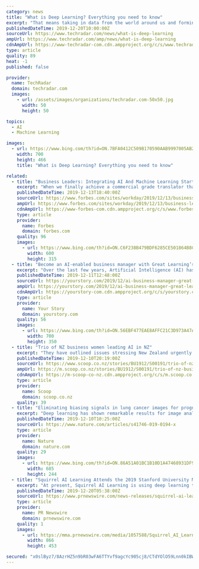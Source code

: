 ```yaml
---
category: news
title: "What is Deep Learning? Everything you need to know"
excerpt: "That means taking in data from the world around us and forming ideas about how to optimally perform tasks or understand new information. Deep learning, which is a branch of artificial intelligence, aims to replicate our ability to learn and evolve in machines. At the end of the day, deep learning allows computers to take in new information ..."
publishedDateTime: 2019-12-20T10:00:00Z
sourceUrl: https://www.techradar.com/news/what-is-deep-learning
ampUrl: https://www.techradar.com/amp/news/what-is-deep-learning
cdnAmpUrl: https://www-techradar-com.cdn.ampproject.org/c/s/www.techradar.com/amp/news/what-is-deep-learning
type: article
quality: 89
heat: -1
published: false

provider:
  name: TechRadar
  domain: techradar.com
  images:
    - url: /assets/images/organizations/techradar.com-50x50.jpg
      width: 50
      height: 50

topics:
  - AI
  - Machine Learning

images:
  - url: https://www.bing.com/th?id=ON.7BFA0412C509B170590AAB9997005AB2
    width: 700
    height: 466
    title: "What is Deep Learning? Everything you need to know"

related:
  - title: "Business Leaders: Integrating AI And Machine Learning Starts With Your Data Scientists"
    excerpt: "When we finally achieve a commercial grade translator that can translate instantaneously, these barriers are going to fall.” To learn more about AI and machine learning, be sure to check back for an upcoming Workday Podcast, where we sit down with Ajay and Workday machine learning expert Sayan Chakraborty to dive deeper into how machine ..."
    publishedDateTime: 2019-12-13T18:40:00Z
    sourceUrl: https://www.forbes.com/sites/workday/2019/12/13/business-leaders-integrating-ai-and-machine-learning-starts-with-your-data-scientists/
    ampUrl: https://www.forbes.com/sites/workday/2019/12/13/business-leaders-integrating-ai-and-machine-learning-starts-with-your-data-scientists/amp/
    cdnAmpUrl: https://www-forbes-com.cdn.ampproject.org/c/s/www.forbes.com/sites/workday/2019/12/13/business-leaders-integrating-ai-and-machine-learning-starts-with-your-data-scientists/amp/
    type: article
    provider:
      name: Forbes
      domain: forbes.com
    quality: 96
    images:
      - url: https://www.bing.com/th?id=ON.C6F238B479BDF6285CE501864B8C5603
        width: 600
        height: 315
  - title: "Become an AI-enabled business manager with Great Learning’s PGP in Artificial Intelligence for Leaders"
    excerpt: "Over the last few years, Artificial Intelligence (AI) has been emerging as the most transformative and significant technology, with recent advancements in the field proving to be a game-changer for several industries. In the coming years, proliferation of AI is only going to increase, with businesses tailoring their core processes and ..."
    publishedDateTime: 2019-12-11T12:48:00Z
    sourceUrl: https://yourstory.com/2019/12/ai-business-manager-great-learning-pgp
    ampUrl: https://yourstory.com/2019/12/ai-business-manager-great-learning-pgp/amp
    cdnAmpUrl: https://yourstory-com.cdn.ampproject.org/c/s/yourstory.com/2019/12/ai-business-manager-great-learning-pgp/amp
    type: article
    provider:
      name: Your Story
      domain: yourstory.com
    quality: 56
    images:
      - url: https://www.bing.com/th?id=ON.56EBF477EAE8AFFC21C3D973A47A1A4C
        width: 700
        height: 350
  - title: "Trio of NZ business women leading AI in NZ"
    excerpt: "They have outlined issues stressing New Zealand urgently needs to focus more on achieving an AI-enabled future, particularly in relation to investment, research, skills and talent, ethics and regulation and trusted data. “New Zealand needs to actively consider benefits from creating a world leading AI strategy, supporting innovation and ..."
    publishedDateTime: 2019-12-10T20:19:00Z
    sourceUrl: https://www.scoop.co.nz/stories/BU1912/S00191/trio-of-nz-business-women-leading-ai-in-nz.htm
    ampUrl: https://m.scoop.co.nz/stories/BU1912/S00191/trio-of-nz-business-women-leading-ai-in-nz.htm
    cdnAmpUrl: https://m-scoop-co-nz.cdn.ampproject.org/c/s/m.scoop.co.nz/stories/BU1912/S00191/trio-of-nz-business-women-leading-ai-in-nz.htm
    type: article
    provider:
      name: Scoop
      domain: scoop.co.nz
    quality: 39
  - title: "Eliminating biasing signals in lung cancer images for prognosis predictions with deep learning"
    excerpt: "Deep learning has shown remarkable results for image analysis and is expected to aid individual treatment decisions in health care. Treatment recommendations are predictions with an inherently causal interpretation. To use deep learning for these applications in the setting of observational data, deep learning methods must be made compatible ..."
    publishedDateTime: 2019-12-10T10:25:00Z
    sourceUrl: https://www.nature.com/articles/s41746-019-0194-x
    type: article
    provider:
      name: Nature
      domain: nature.com
    quality: 29
    images:
      - url: https://www.bing.com/th?id=ON.86A51A01BC1B10D1A47468931DF9E438
        width: 685
        height: 244
  - title: "Squirrel AI Learning Attends the 2019 Stanford University MediaX Conference: Connecting the Learner and the Learning with Algorithms and Analytics"
    excerpt: "At present, Squirrel AI Learning is using deep learning to enhance the Bayesian-based tracking algorithms of students' knowledge points and KST algorithms, etc.; using SimStudent and Apprentice Learner to establish recommendation strategies through reinforcement learning; and introducing human-in-the-loop methods in machine learning."
    publishedDateTime: 2019-12-20T05:38:00Z
    sourceUrl: https://www.prnewswire.com/news-releases/squirrel-ai-learning-attends-the-2019-stanford-university-mediax-conference-connecting-the-learner-and-the-learning-with-algorithms-and-analytics-300978173.html
    type: article
    provider:
      name: PR Newswire
      domain: prnewswire.com
    quality: 1
    images:
      - url: https://mma.prnewswire.com/media/1057588/Squirrel_AI_Learning.jpg?p=facebook
        width: 866
        height: 453

secured: "x0slByz7/8AzrHZ5n9bR03wFA6TTYvf9agcYc905cj8/CTdYOlO59Lnn0kIBWbFsGJ5EYZqetH/AZSX0kP9eafw/F3I6N0DQXjVLdxaJ5BPlhI9acNqcyezr9++dyq2Vsi07WqjHGueut+hwyIf08hgiNFFc6MyOoVe88TlVsN+xVbMDWZLPIDEmFvK5etbAJkrZ4jYkQlCwUyZUYefT3piFNAO6q1t7ig+Qh1QgUjQ2bNw82qSnNRwbJypFtSdzMCKYimt1HPjzmnIWJKVUyA==;C49NjnVQdNV2tFLlG2PNGw=="
---
```


